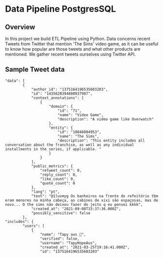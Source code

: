 # Data Pipeline PostgresSQL

## **Overview**
In this project we build ETL Pipeline using Python. Data concerns recent Tweets from Twitter that mention 'The Sims' video game, as it can be useful to know how popular are those tweets and what other products are mentioned. We gather recent tweets ourselves using Twitter API.
## **Sample Tweet data**
```
"data": [
		{
			"author_id": "1375164196535603203",
			"id": "1435628394880937987",
			"context_annotations": [
				{
					"domain": {
						"id": "71",
						"name": "Video Game",
						"description": "A video game like Overwatch"
					},
					"entity": {
						"id": "10046004953",
						"name": "The Sims",
						"description": "This entity includes all conversation about the franchise, as well as any individual installments in the series, if applicable. "
					}
				}
			],
			"public_metrics": {
				"retweet_count": 0,
				"reply_count": 0,
				"like_count": 0,
				"quote_count": 0
			},
			"lang": "pt",
			"text": "@1luvmyg Os banheiros na frente do refeitório tbm eram menores na minha cabeça, as cabines de xixi são espaçosas, mas de novo... O the sims não deixou fazer do jeito q eu pensei kkkk",
			"created_at": "2021-09-08T15:37:36.000Z",
			"possibly_sensitive": false
		},
"includes": {
		"users": [
			{
				"name": "Tapy aus 🍉",
				"verified": false,
				"username": "TapyHopeAus",
				"created_at": "2021-03-25T19:16:41.000Z",
				"id": "1375164196535603203"
```
